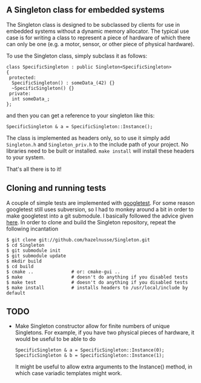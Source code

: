 ## A Singleton class for embedded systems

The Singleton class is designed to be subclassed by clients for use in embedded
systems without a dynamic memory allocator.  The typical use case is for
writing a class to represent a piece of hardware of which there can only be
one (e.g. a motor, sensor, or other piece of physical hardware).

To use the Singleton class, simply subclass it as follows:

    class SpecificSingleton : public Singleton<SpecificSingleton>
    {
     protected:
      SpecificSingleton() : someData_(42) {}
      ~SpecificSingleton() {}
     private:
      int someData_;
    };

and then you can get a reference to your singleton like this:

    SpecificSingleton & a = SpecificSingleton::Instance();

The class is implemented as headers only, so to use it simply add `Singleton.h`
and `Singleton_priv.h` to the include path of your project.  No libraries need
to be built or installed.  `make install` will install these headers to your
system.

That's all there is to it!

## Cloning and running tests

A couple of simple tests are implemented with
[googletest](http://code.google.com/p/googletest/ "Google C++ Testing
Framework").  For some reason googletest still uses subversion, so I had to
monkey around a bit in order to make googletest into a git submodule.  I
basically followed the advice given
[here](http://stackoverflow.com/questions/465042/is-it-possible-to-have-a-subversion-repository-as-a-git-submodule
"Is it possible to have a subversion repository as a git submodule?").  In
order to clone and build the Singleton repository, repeat the following
incantation

    $ git clone git://github.com/hazelnusse/Singleton.git
    $ cd Singleton
    $ git submodule init
    $ git submodule update
    $ mkdir build
    $ cd build
    $ cmake ..              # or: cmake-gui ..
    $ make                  # doesn't do anything if you disabled tests
    $ make test             # doesn't do anything if you disabled tests
    $ make install          # installs headers to /usr/local/include by default

## TODO
 * Make Singleton constructor allow for finite numbers of unique Singletons.
   For example, if you have two physical pieces of hardware, it would be useful
   to be able to do
   
       SpecificSingleton & a = SpecificSingleton::Instance(0);
       SpecificSingleton & b = SpecificSingleton::Instance(1);

   It might be useful to allow extra arguments to the Instance() method, in
   which case variadic templates might work.

